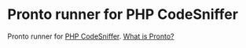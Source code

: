 # Pronto runner for PHP CodeSniffer

Pronto runner for [PHP CodeSniffer](https://github.com/squizlabs/PHP_CodeSniffer).
[What is Pronto?](https://github.com/mmozuras/pronto)
